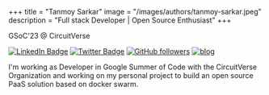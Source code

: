 +++
title = "Tanmoy Sarkar"
image = "/images/authors/tanmoy-sarkar.jpeg"
description = "Full stack Developer | Open Source Enthusiast"
+++

GSoC'23 @ CircuitVerse

[![LinkedIn Badge](https://img.shields.io/badge/-Tanmoy%20Sarkar-blue?style=social&logo=Linkedin&logoColor=blue&link=https://www.linkedin.com/in/tanmoysrt/)](https://www.linkedin.com/in/tanmoysrt/) [![Twitter Badge](https://img.shields.io/badge/-@tanmoysrt-1ca0f1?style=social&logo=twitter&logoColor=blue&link=https://twitter.com/tanmoysrt)](https://twitter.com/tanmoysrt) [![GitHub followers](https://img.shields.io/github/followers/tanmoysrt?label=Follow&style=social)](https://github.com/tanmoysrt?tab=follow) [![blog](https://img.shields.io/badge/blog-tanmoy.online-orange?labelColor=blue&logo=hashnode&logoColor=white&link=https://tanmoy.online)](https://tanmoy.online)

I'm working as Developer in Google Summer of Code with the CircuitVerse Organization and working on my personal project to build an open source PaaS solution based on docker swarm.